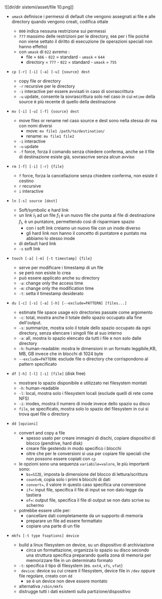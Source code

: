 ![[dir/dir sistemi/asset/file 10.png]]

- `umask` definisce i permessi di default che vengono assegnati ai file e alle directory quando vengono creati, codifica ottale
	- `000` indica nessuna restrizione sui permessi
	- `777` massimo delle restrizioni per le directory, `666` per i file poiché non viene settato il diritto di esecuzione (le operazioni speciali non hanno effetto)
	- con `umask` di `022` avremo :
		- file = `666` - `022` = standard - `umask` = `644`
		- directory = `777` - `022` = standard - `umask` = `755`

- `cp [-r] [-i] [-a] [-u] {source} dest`
	- copy file or directory
	- `-r` recursive per le directory
	- `-i` interactive per essere avvisati in caso di sovrascrittura
	- `-u` update, consente la sovrascrittura solo nel caso in cui `mtime` della source è più recente di quello della destinazione

- `mv [-i] [-u] [-f] {source} dest`
	- move files or rename nel caso source e dest sono nella stessa dir ma con nomi diversi
		- move: `mv file1 /path/to/destination/`
		- rename: `mv file1 file2`
	- `-i` interactive
	- `-u` update
	- `-f` force, forza il comando senza chiedere conferma, anche se il file di destinazione esiste già, sovrascrive senza alcun avviso

- `rm [-f] [-i] [-r] {file}`
	- `f` force, forza la cancellazione senza chiedere conferma, non esiste il cestino
	- `r` recursive
	- `i` interactive

- `ln [-s] source [dest]`
	- Soft/symbolic e hard link
	- un link $l_{1}$ ad un file $f_{1}$ è un nuovo file che punta al file di destinazione $f_{1}$, è un puntatore, permettendo così di risparmiare spazio
		- con i soft link creiamo un nuovo file con un inode diverso
		- gli hard link non hanno il concetto di puntatore e puntato ma abbiamo lo stesso inode
	- di default hard link
	- `-s` soft link

- `touch [-a] [-m] [-t timestamp] {file}`
	- serve per modificare i timestamp di un file
	- se però non esiste lo crea
	- può essere applicato anche su directory
	- `-a`: change only the access time
	- `-m`: change only the modification time
	- `-t`: setta il timestamp desiderato

- `du [-c] [-s] [-a] [-h] [--exclude=PATTERN] [files...]`
	- estimate file space usage e/o directories passate come argomento
	- `-c`: total, mostra anche il totale dello spazio occupato alla fine dell'output.
	- `-s`: summarize, mostra solo il totale dello spazio occupato da ogni directory, senza elencare i singoli file al suo interno
	- `-a`: all, mostra lo spazio elencato da tutti i file e non solo dalle directory
	- `-h`: human-readable: mostra le dimensioni in un formato leggibile,KB, MB, GB invece che in blocchi di $1024$ byte
	- `--exclude=PATTERN`: esclude file o directory che corrispondono al pattern specificato

- `df [-h] [-l] [-i] [file]` (disk free)
	- mostrare lo spazio disponibile e utilizzato nei filesystem montati
	- `-h`: human-readable
	- `-l`: local, mostra solo i filesystem locali (esclude quelli di rete come NFS)
	- `-i`: inodes, mostra il numero di inode invece dello spazio su disco
	- `file`, se specificato, mostra solo lo spazio del filesystem in cui si trova quel file o directory

- `dd [opzioni]`
	- convert and copy a file
		- spesso usato per creare immagini di dischi, copiare dispositivi di blocco (pendrive, hard disk)
		- creare file gestendo in modo specifico i blocchi
		- oltre che per le conversioni si usa per copiare file speciali che non possono essere copiati con `cp`
	- le opzioni sono una sequenza `variabile=valore`, le più importanti sono:
		- `bs=SIZE`, imposta la dimensione del blocco di lettura/scrittura
		- `count=N`, copia solo i primi `N` blocchi di dati
		- `convert=`, il valore in questo caso specifica una conversione
		- `if=`: input file, specifica il file di input se non dato legge da tastiera
		- `of=`: output file, specifica il file di output se non dato scrive su schermo
	- potrebbe essere utile per:
		- cancellare dati completamente da un supporto di memoria
		- preparare un file ad essere formattato
		- copiare una parte di un file

- `mkfs [-t type fsoptions] device`
	- build a linux filesystem on device, su un dispositivo di archiviazione
		- circa un formattazione, organizza lo spazio su disco secondo una struttura specifica preparando quella zona di memoria per memorizzare file in un determinato formato
	- `-t`: specifica il tipo di filesystem (es. `ext4`, `xfs`, `vfat`)
	- ` device`: device su cui creare il filesystem, device file in `/dev` oppure file regolare, creato con `dd`
		- se è un device non deve essere montato
	- alternativa `/sbin/mkfs`
	- distrugge tutti i dati esistenti sulla partizione/dispositivo